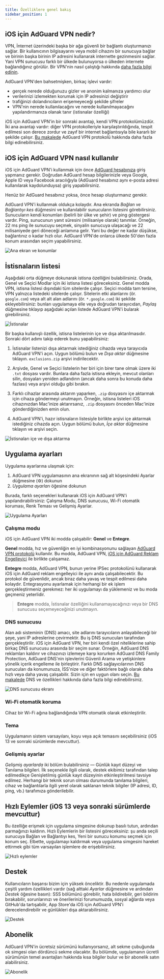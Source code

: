 ```yaml
---
title: Özelliklere genel bakış
sidebar_position: 1
---
```


## iOS için AdGuard VPN nedir?

VPN, İnternet üzerindeki başka bir ağa güvenli bir bağlantı oluşturmanızı sağlar. Bir kullanıcının bilgisayarını veya mobil cihazını bir sunucuya bağlar ve birinin başka birinin IP adresini kullanarak internette gezinmesini sağlar. Yani VPN sunucusu farklı bir ülkede bulunuyorsa o ülkeden internete bağlandığınız görülür. Bir VPN'nin nasıl çalıştığı hakkında [daha fazla bilgi edinin](/general/how-vpn-works.md).

AdGuard VPN'den bahsetmişken, birkaç işlevi vardır:
* gerçek nerede olduğunuzu gizler ve anonim kalmanıza yardımcı olur
* verilerinizi izlemekten korumak için IP adresinizi değiştirir
* trafiğinizi dolandırıcıların erişemeyeceği şekilde şifreler
* VPN'nin nerede kullanılacağını ve nerede kullanılmayacağını yapılandırmanıza olanak tanır (istisnalar özelliği)

iOS için AdGuard VPN'in bir sonraki avantajı, kendi VPN protokolümüzdür. İki ana avantajı vardır: diğer VPN protokolleriyle karşılaştırıldığında, tespit edilmesi son derece zordur ve zayıf bir internet bağlantısıyla bile kararlı bir şekilde çalışır. [Bu makalede](../general/adguard-vpn-protocol.mdx) AdGuard VPN protokolü hakkında daha fazla bilgi edinebilirsiniz.

## iOS için AdGuard VPN nasıl kullanılır

iOS için AdGuard VPN'i kullanmak için önce [AdGuard hesabınıza](https://my.adguard.com/) giriş yapmanız gerekir. Doğrudan AdGuard hesap bilgilerinizle veya Google, Apple ID veya Facebook aracılığıyla (AdGuard hesabınız aynı e-posta adresi kullanılarak kaydolunduysa) giriş yapabilirsiniz.

Henüz bir AdGuard hesabınız yoksa, önce hesap oluşturmanız gerekir.

AdGuard VPN'i kullanmak oldukça kolaydır. Ana ekranda *Bağlan ve Bağlantıyı kes* düğmesini ve kullanılabilir sunucuların listesini görebilirsiniz. Sunucuların kendi konumları (belirli bir ülke ve şehir) ve ping göstergesi vardır. Ping, sunucunun yanıt süresini (milisaniye olarak) tanımlar. Örneğin, 22 ms ping ile sunucuyu seçmek, sinyalin sunucuya ulaşacağı ve 22 milisaniyede geri döneceği anlamına gelir. Yani bu değer ne kadar düşükse, bağlantınız o kadar hızlı olur. AdGuard VPN'de onlarca ülkede 50'den fazla konum arasından seçim yapabilirsiniz.

![Ana ekran ve konumlar](https://cdn.adguardvpn.com/content/kb/vpn/ios/1.png?123)

## İstisnaların listesi

Aşağıdaki orta düğmeye dokunarak istisna özelliğini bulabilirsiniz. Orada, Genel ve Seçici Modlar için iki istisna listesi göreceksiniz. Genel modda VPN, istisna listesi dışındaki tüm sitelerde çalışır. Seçici modda tam tersine, VPN yalnızca listedeki sitelerde çalışır. Sitelerin etki alanlarını (ör. `google.com`) veya alt alt alan adlarını (ör. `*.google.com`) iki şekilde ekleyebilirsiniz: bunları uygulamaya elle veya doğrudan tarayıcıdan, *Paylaş* düğmesine tıklayıp aşağıdaki açılan listede AdGuard VPN'i bularak girebilirsiniz.

![İstisnalar](https://cdn.adguardvpn.com/content/kb/vpn/ios/2.png?123)

Bir başka kullanışlı özellik, istisna listelerinin içe ve dışa aktarılmasıdır. Sonraki dört adımı takip ederek bunu yapabilirsiniz:

1. İstisnalar listenizi dışa aktarmak istediğiniz cihazda veya tarayıcıda AdGuard VPN'i açın. Uygun bölümü bulun ve *Dışa aktar* düğmesine tıklayın. `exclusions.zip` arşivi indirilecektir.

2. Arşivde, Genel ve Seçici listelerin her biri için birer tane olmak üzere iki `.txt` dosyası vardır. Bunlara daha fazla istisna ekleyin, mevcut olanları silin, dosyaları yeniden adlandırın (ancak daha sonra bu konuda daha fazlası) veya arşivi olduğu gibi bırakın.

3. Farklı cihazlar arasında aktarım yaparken, `.zip` dosyasını içe aktarmak için cihaza göndermeyi unutmayın. Örneğin, istisna listeleri iOS cihazınızdan Mac'inize aktarırsanız, `.zip` dosyasını önceden Mac'inize gönderdiğinizden emin olun.

4. AdGuard VPN'i, hazır istisnaların listesiyle birlikte arşivi içe aktarmak istediğiniz cihazda açın. Uygun bölümü bulun, *İçe aktar* düğmesine tıklayın ve arşivi seçin.

![İstisnaları içe ve dışa aktarma](https://cdn.adguardvpn.com/content/kb/vpn/ios/import-export-exclusions.png)

## Uygulama ayarları

Uygulama ayarlarına ulaşmak için:

1. AdGuard VPN uygulamasının ana ekranının sağ alt köşesindeki Ayarlar düğmesine (⚙) dokunun
2. *Uygulama ayarları* öğesine dokunun

Burada, farklı seçenekleri kullanarak iOS için AdGuard VPN'i yapılandırabilirsiniz: Çalışma Modu, DNS sunucusu, Wi-Fi otomatik koruması, Renk Teması ve Gelişmiş Ayarlar.

![Uygulama Ayarları](https://cdn.adguardvpn.com/content/kb/vpn/ios/app-settings.png)

### Çalışma modu

iOS için AdGuard VPN iki modda çalışabilir: **Genel** ve **Entegre**.

**Genel** modda, hız ve güvenliğin en iyi kombinasyonunu sağlayan [AdGuard VPN protokolü](../general/adguard-vpn-protocol.mdx) kullanılır. Bu modda, AdGuard VPN, [iOS için AdGuard Reklam Engelleyici](https://adguard.com/kb/adguard-for-ios/overview/) ile birlikte çalışamaz.

**Entegre** modda, AdGuard VPN, bunun yerine IPSec protokolünü kullanarak iOS için AdGuard reklam engelleyici ile aynı anda çalışabilecektir. Bu protokol de güvenlidir, ancak biraz daha yavaş ve tespit edilmesi daha kolaydır. Entegrasyonu ayarlamak için herhangi bir ek işlem gerçekleştirmeniz gerekmez: her iki uygulamayı da yüklemeniz ve bu moda geçmeniz yeterlidir.
> **Entegre** modda, İstisnalar özelliğini kullanamayacağınızı veya bir DNS sunucusu seçemeyeceğinizi unutmayın.

### DNS sunucusu

Alan adı sisteminin (DNS) amacı, site adlarını tarayıcıların anlayabileceği bir şeye, yani IP adreslerine çevirmektir. Bu iş DNS sunucuları tarafından gerçekleştirilir. iOS için AdGuard VPN, her biri kendi özel niteliklerine sahip birkaç DNS sunucusu arasında bir seçim sunar. Örneğin, AdGuard DNS reklamları kaldırır ve cihazınızı izlemeye karşı korurken AdGuard DNS Family Protection, AdGuard DNS'nin işlevlerini Güvenli Arama ve yetişkinlere yönelik içerik engelleme ile birleştirir. Farklı DNS sağlayıcılarının DNS sunucuları da konumunuza, İSS'nize ve diğer faktörlere bağlı olarak daha hızlı veya daha yavaş çalışabilir. Sizin için en uygun olanı seçin. [Bu makalede](https://adguard-dns.io/kb/general/dns-filtering/#what-is-dns) DNS ve özellikleri hakkında daha fazla bilgi edinebilirsiniz.

![DNS sunucusu ekranı](https://cdn.adguardvpn.com/content/kb/vpn/ios/dns-server.png)

### Wi-Fi otomatik koruma

Cihaz bir Wi-Fi ağına bağlandığında VPN otomatik olarak etkinleştirilir.

### Tema

Uygulamanın sistem varsayılanı, koyu veya açık temasını seçebilirsiniz (iOS 13 ve sonraki sürümlerde mevcuttur).

### Gelişmiş ayarlar

*Gelişmiş ayarlarda* iki bölüm bulabilirsiniz — Günlük kayıt düzeyi ve Tanılama bilgileri. İlk seçenekle ilgili olarak, destek ekibimiz tarafından talep edilmedikçe Genişletilmiş günlük kayıt düzeyinin etkinleştirilmesi tavsiye edilmez. Herhangi bir teknik sorun olması durumunda tanılama bilgileri, cihaz ve bağlantılarla ilgili yerel olarak saklanan teknik bilgiler (IP adresi, ID, ping, vb.) tarafımıza gönderilebilir.

## Hızlı Eylemler (iOS 13 veya sonraki sürümlerde mevcuttur)

Bu özelliğe erişmek için uygulama simgesine dokunup basılı tutun, ardından parmağınızı kaldırın. Hızlı Eylemlerin bir listesini göreceksiniz: şu anda seçili sunucuya Bağlan ve Bağlantıyı kes, Yeni bir sunucu konumu seçmek için konum seç. Elbette, uygulamayı kaldırmak veya uygulama simgesini hareket ettirmek gibi tüm varsayılan işlemlere de erişebilirsiniz.

![Hızlı eylemler](https://cdn.adguardvpn.com/content/kb/vpn/ios/quick-actions.png)

## Destek

Kullanıcıların başarısı bizim için yüksek önceliktir. Bu nedenle uygulamada çeşitli yardım özellikleri vardır (sağ alttaki *Ayarlar* düğmesine ve ardından *Destek* öğesine basın): SSS bölümünü görebilir, hata bildirebilir, geri bildirim bırakabilir, sorunlarınızı ve önerilerinizi forumumuzda, sosyal ağlarda veya GitHub'da tartışabilir, App Store'da iOS için AdGuard VPN'i derecelendirebilir ve günlükleri dışa aktarabilirsiniz.

![Destek](https://cdn.adguardvpn.com/content/kb/vpn/ios/support.png)

## Abonelik

AdGuard VPN'in ücretsiz sürümünü kullanıyorsanız, alt sekme çubuğunda ok simgesi olan dördüncü sekme olacaktır. Bu bölümde, uygulamanın ücretli sürümünün temel avantajları hakkında kısa bilgiler bulur ve bir abonelik satın alabilirsiniz.

![Abonelik](https://cdn.adguardvpn.com/content/kb/vpn/ios/subscription_en.png)
